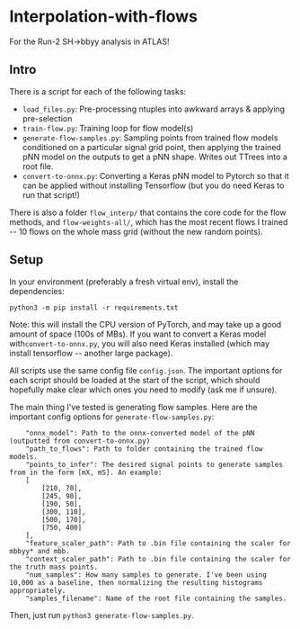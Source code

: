 # Interpolation-with-flows
For the Run-2 SH->bbyy analysis in ATLAS!

## Intro
There is a script for each of the following tasks:
- `load_files.py`: Pre-processing ntuples into awkward arrays & applying pre-selection
- `train-flow.py`: Training loop for flow model(s)
- `generate-flow-samples.py`: Sampling points from trained flow models conditioned on a particular signal grid point, then applying the trained pNN model on the outputs to get a pNN shape. Writes out TTrees into a root file.
- `convert-to-onnx.py`: Converting a Keras pNN model to Pytorch so that it can be applied without installing Tensorflow (but you do need Keras to run that script!)

There is also a folder `flow_interp/` that contains the core code for the flow methods, and `flow-weights-all/`, which has the most recent flows I trained -- 10 flows on the whole mass grid (without the new random points).

## Setup
In your environment (preferably a fresh virtual env), install the dependencies:

`python3 -m pip install -r requirements.txt`

Note: this will install the CPU version of PyTorch, and may take up a good amount of space (100s of MBs). If you want to convert a Keras model with`convert-to-onnx.py`, you will also need Keras installed (which may install tensorflow -- another large package).

All scripts use the same config file `config.json`. The important options for each script should be loaded at the start of the script, which should hopefully make clear which ones you need to modify (ask me if unsure).

The main thing I've tested is generating flow samples. Here are the important config options for `generate-flow-samples.py`:

```
    "onnx_model": Path to the onnx-converted model of the pNN (outputted from convert-to-onnx.py)
    "path_to_flows": Path to folder containing the trained flow models.
    "points_to_infer": The desired signal points to generate samples from in the form [mX, mS]. An example:
    [
        [210, 70],
        [245, 90],
        [190, 50],
        [300, 110],
        [500, 170],
        [750, 400]
    ],
    "feature_scaler_path": Path to .bin file containing the scaler for mbbyy* and mbb.
    "context_scaler_path": Path to .bin file containing the scaler for the truth mass points.
    "num_samples": How many samples to generate. I've been using 10,000 as a baseline, then normalizing the resulting histograms appropriately.
    "samples_filename": Name of the root file containing the samples.
```

Then, just run `python3 generate-flow-samples.py`.